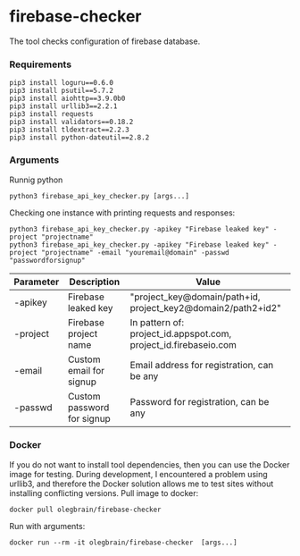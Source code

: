 # firebase-checker
The tool checks configuration of firebase database.

### Requirements
```
pip3 install loguru==0.6.0
pip3 install psutil==5.7.2
pip3 install aiohttp==3.9.0b0
pip3 install urllib3==2.2.1
pip3 install requests
pip3 install validators==0.18.2
pip3 install tldextract==2.2.3
pip3 install python-dateutil==2.8.2
```
### Arguments 
Runnig python
```
python3 firebase_api_key_checker.py [args...]
```
Checking one instance with printing requests and responses:
```
python3 firebase_api_key_checker.py -apikey "Firebase leaked key" -project "projectname"
python3 firebase_api_key_checker.py -apikey "Firebase leaked key" -project "projectname" -email "youremail@domain" -passwd "passwordforsignup"
```

|   Parameter   |  Description               | Value                                                            |
| ------------- | -------------------------- | ---------------------------------------------------------------- |
| -apikey       | Firebase leaked key        | "project_key@domain/path+id, project_key2@domain2/path2+id2"     |
| -project      | Firebase project name      | In pattern of: project_id.appspot.com, project_id.firebaseio.com |
| -email        | Custom email for signup    | Email address for registration, can be any                       |
| -passwd       | Custom password for signup | Password for registration, can be any                            |

### Docker 
If you do not want to install tool dependencies, then you can use the Docker image for testing. During development, I encountered a problem using urllib3, and therefore the Docker solution allows me to test sites without installing conflicting versions.
Pull image to docker: 
```
docker pull olegbrain/firebase-checker
```
Run with arguments: 
```
docker run --rm -it olegbrain/firebase-checker  [args...]
```
